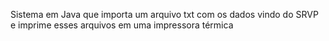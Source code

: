 Sistema em Java que importa um arquivo txt com os dados vindo do SRVP e imprime esses arquivos em uma impressora térmica
